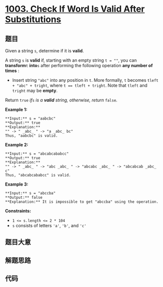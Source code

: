 # [1003. Check If Word Is Valid After Substitutions](https://leetcode.com/problems/check-if-word-is-valid-after-substitutions)

## 题目

Given a string `s`, determine if it is **valid**.

A string `s` is **valid** if, starting with an empty string `t = ""`, you can
**transform**`t` **into**`s` after performing the following operation **any
number of times** :

  * Insert string `"abc"` into any position in `t`. More formally, `t` becomes `tleft + "abc" + tright`, where `t == tleft + tright`. Note that `tleft` and `tright` may be **empty**.

Return `true` _if_`s` _is a **valid** string, otherwise, return_ `false`.



**Example 1:**

    
    
    **Input:** s = "aabcbc"
    **Output:** true
    **Explanation:**
    "" -> " _abc_ " -> "a _abc_ bc"
    Thus, "aabcbc" is valid.

**Example 2:**

    
    
    **Input:** s = "abcabcababcc"
    **Output:** true
    **Explanation:**
    "" -> " _abc_ " -> "abc _abc_ " -> "abcabc _abc_ " -> "abcabcab _abc_ c"
    Thus, "abcabcababcc" is valid.
    

**Example 3:**

    
    
    **Input:** s = "abccba"
    **Output:** false
    **Explanation:** It is impossible to get "abccba" using the operation.
    



**Constraints:**

  * `1 <= s.length <= 2 * 104`
  * `s` consists of letters `'a'`, `'b'`, and `'c'`


## 题目大意

## 解题思路

## 代码

```javascript

```
